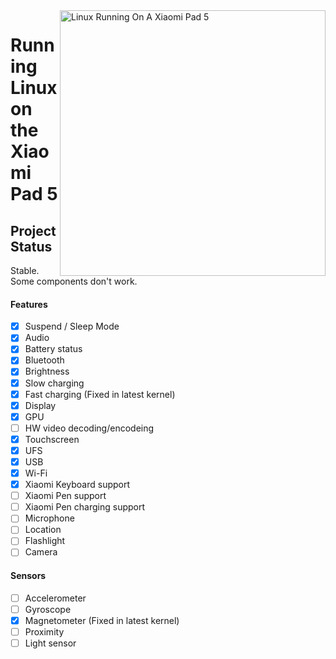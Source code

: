 <img align="right" src="../../assets/nabu.png" width="425" alt="Linux Running On A Xiaomi Pad 5">

# Running Linux on the Xiaomi Pad 5

## Project Status

Stable. Some components don't work.

#### Features

- [x] Suspend / Sleep Mode
- [x] Audio
- [x] Battery status
- [x] Bluetooth
- [x] Brightness
- [x] Slow charging
- [x] Fast charging (Fixed in latest kernel)
- [x] Display
- [x] GPU
- [ ] HW video decoding/encodeing
- [x] Touchscreen
- [x] UFS
- [x] USB
- [x] Wi-Fi
- [x] Xiaomi Keyboard support
- [ ] Xiaomi Pen support
- [ ] Xiaomi Pen charging support
- [ ] Microphone
- [ ] Location
- [ ] Flashlight
- [ ] Camera

#### Sensors

- [ ] Accelerometer
- [ ] Gyroscope
- [x] Magnetometer (Fixed in latest kernel)
- [ ] Proximity
- [ ] Light sensor
